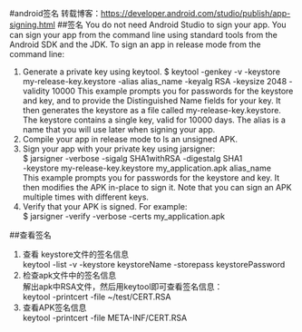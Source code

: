 #android签名
转载博客：https://developer.android.com/studio/publish/app-signing.html
##签名
You do not need Android Studio to sign your app. You can sign your app from the command line using standard tools from the Android SDK and the JDK. 
To sign an app in release mode from the command line:<br>

1. Generate a private key using keytool.
$ keytool -genkey -v -keystore my-release-key.keystore
-alias alias_name -keyalg RSA -keysize 2048 -validity 10000
This example prompts you for passwords for the keystore and key, and to provide the Distinguished Name fields for your key. 
It then generates the keystore as a file called my-release-key.keystore. The keystore contains a single key, valid for 10000 days. 
The alias is a name that you will use later when signing your app.
2. Compile your app in release mode to ls an unsigned APK.<br>
3. Sign your app with your private key using jarsigner:<br>
$ jarsigner -verbose -sigalg SHA1withRSA -digestalg SHA1<br>
-keystore my-release-key.keystore my_application.apk alias_name<br>
This example prompts you for passwords for the keystore and key. It then modifies the APK in-place to sign it.
Note that you can sign an APK multiple times with different keys.
4. Verify that your APK is signed. For example:<br>
$ jarsigner -verify -verbose -certs my_application.apk

##查看签名
1. 查看 keystore文件的签名信息<br>
 keytool -list -v -keystore keystoreName -storepass keystorePassword
2. 检查apk文件中的签名信息<br>
解出apk中RSA文件，然后用keytool即可查看签名信息：<br>
keytool -printcert -file ~/test/CERT.RSA
3. 查看APK签名信息<br>
keytool -printcert -file META-INF/CERT.RSA
